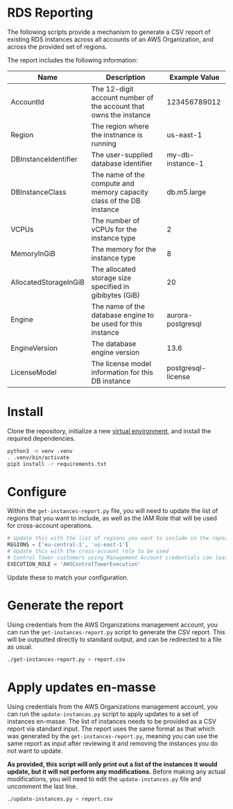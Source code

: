 # RDS Reporting

The following scripts provide a mechanism to generate a CSV report of existing RDS instances across all accounts of an AWS Organization, and across the provided set of regions.

The report includes the following information:

| Name                  | Description                                                          | Example Value      |
|-----------------------|----------------------------------------------------------------------|--------------------|
| AccountId             | The 12-digit account number of the account that owns the instance    | 123456789012       |
| Region                | The region where the instnance is running                            | us-east-1          |
| DBInstanceIdentifier  | The user-supplied database identifier                                | my-db-instance-1   |
| DBInstanceClass       | The name of the compute and memory capacity class of the DB instance | db.m5.large        |
| VCPUs                 | The number of vCPUs for the instance type                            | 2                  |
| MemoryInGiB           | The memory for the instance type                                     | 8                  |
| AllocatedStorageInGiB | The allocated storage size specified in gibibytes (GiB)              | 20                 |
| Engine                | The name of the database engine to be used for this instance         | aurora-postgresql  |
| EngineVersion         | The database engine version                                          | 13.6               |
| LicenseModel          | The license model information for this DB instance                   | postgresql-license |


# Install

Clone the repository, initialize a new [virtual environment](https://packaging.python.org/en/latest/guides/installing-using-pip-and-virtual-environments/#creating-a-virtual-environment), and install the required dependencies.

```sh
python3 -m venv .venv
. .venv/bin/activate
pip3 install -r requirements.txt
```

# Configure

Within the `get-instances-report.py` file, you will need to update the list of regions that you want to include, as well as the IAM Role that will be used for cross-account operations.

```py
# Update this with the list of regions you want to include in the report
REGIONS = ['eu-central-1', 'us-east-1']
# Update this with the cross-account role to be used
# Control Tower customers using Management Account credentials can leave this unchanged
EXECUTION_ROLE = 'AWSControlTowerExecution'
```

Update these to match your configuration.

# Generate the report

Using credentials from the AWS Organizations management account, you can run the `get-instances-report.py` script to generate the CSV report. This will be outputted directly to standard output, and can be redirected to a file as usual.

```sh
./get-instances-report.py > report.csv
```

# Apply updates en-masse

Using credentials from the AWS Organizations management account, you can run the `update-instances.py` script to apply updates to a set of instances en-masse. The list of instances needs to be provided as a CSV report via standard input. The report uses the same format as that which was generated by the `get-instances-report.py`, meaning you can use the same report as input after reviewing it and removing the instances you do not want to update.

**As provided, this script will only print out a list of the instances it would update, but it will not perform any modifications.** Before making any actual modifications, you will need to edit the `update-instances.py` file and uncomment the last line.

```sh
./update-instances.py < report.csv
```